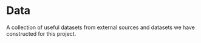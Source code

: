 # Data

A collection of useful datasets from external sources and datasets we have constructed for this project.